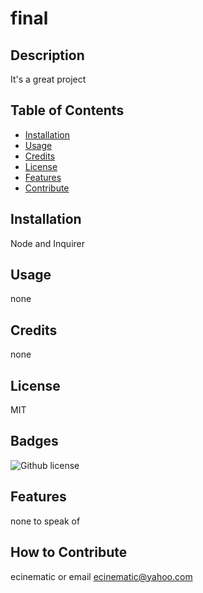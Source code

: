 
# final

## Description
It's a great project

## Table of Contents
- [Installation](#installation)
- [Usage](#usage)
- [Credits](#credit)
- [License](#license)
- [Features](#features)
- [Contribute](#creator)

## Installation
Node and Inquirer

## Usage
none

## Credits
none

## License
MIT

## Badges
![Github license](https://img.shields.io/badge/license-MIT-blue.svg)

## Features
none to speak of

## How to Contribute
ecinematic or email ecinematic@yahoo.com

